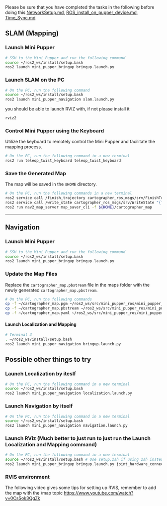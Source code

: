 Please be sure that you have completed the tasks in the following before doing this  [NetworkSetup.md](NetworkSetup.md), [ROS_install_on_pupper_device.md](ROS_install_on_pupper_device.md), [Time_Sync.md](Time_Sync.md)

## SLAM (Mapping)

### Launch Mini Pupper
```bash
# SSH to the Mini Pupper and run the following command
source ~/ros2_ws/install/setup.bash
ros2 launch mini_pupper_bringup bringup.launch.py
```

### Launch SLAM on the PC
```bash
# On the PC, run the following command
source ~/ros2_ws/install/setup.bash
ros2 launch mini_pupper_navigation slam.launch.py
```

you should be able to launch RVIZ with, if not please install it
```bash
rviz2
```

### Control Mini Pupper using the Keyboard
Utilize the keyboard to remotely control the Mini Pupper and facilitate the mapping process.
```bash
# On the PC, run the following command in a new terminal
ros2 run teleop_twist_keyboard teleop_twist_keyboard
```

### Save the Generated Map
The map will be saved in the `$HOME` directory.
```bash
# On the PC, run the following commands in a new terminal
ros2 service call /finish_trajectory cartographer_ros_msgs/srv/FinishTrajectory "{trajectory_id: 0}"
ros2 service call /write_state cartographer_ros_msgs/srv/WriteState "{filename: '${HOME}/cartographer_map.pbstream'}"
ros2 run nav2_map_server map_saver_cli -f ${HOME}/cartographer_map
```

---

## Navigation

### Launch Mini Pupper
```bash
# SSH to the Mini Pupper and run the following command
source ~/ros2_ws/install/setup.bash
ros2 launch mini_pupper_bringup bringup.launch.py
```

### Update the Map Files
Replace the `cartographer_map.pbstream` file in the maps folder with the newly generated `cartographer_map.pbstream`.
```bash
# On the PC, run the following commands
cp -f ~/cartographer_map.pgm ~/ros2_ws/src/mini_pupper_ros/mini_pupper_navigation/maps/cartographer_map.pgm
cp -f ~/cartographer_map.pbstream ~/ros2_ws/src/mini_pupper_ros/mini_pupper_navigation/maps/cartographer_map.pbstream
cp -f ~/cartographer_map.yaml ~/ros2_ws/src/mini_pupper_ros/mini_pupper_navigation/maps/cartographer_map.yaml
```

#### Launch Localization and Mapping

```bash
# Terminal 3
. ~/ros2_ws/install/setup.bash
ros2 launch mini_pupper_navigation bringup.launch.py
```

## Possible other things to try


### Launch Localization by iteslf
```bash
# On the PC, run the following command in a new terminal
source ~/ros2_ws/install/setup.bash
ros2 launch mini_pupper_navigation localization.launch.py
```

### Launch Navigation by itself
```bash
# On the PC, run the following command in a new terminal
source ~/ros2_ws/install/setup.bash
ros2 launch mini_pupper_navigation navigation.launch.py
```

### Launch RViz (Much better to just run to just run the Launch Localization and Mapping command)
```bash
# On the PC, run the following command in a new terminal
source ~/ros2_ws/install/setup.bash # Use setup.zsh if using zsh instead of bash
ros2 launch mini_pupper_bringup bringup.launch.py joint_hardware_connected:=true rviz:=true robot_name:=mini_pupper_2
```

### RVIS environment
The following video gives some tips for setting up RVIS, remember to add the map with the \map topic
https://www.youtube.com/watch?v=0CsSok3QgZk
